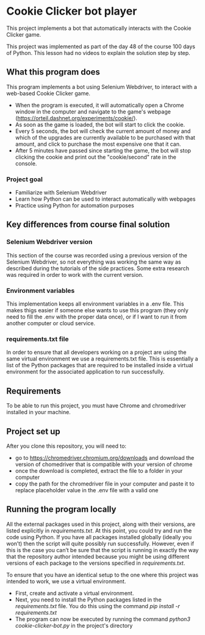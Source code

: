 
# Cookie Clicker bot player

This project implements a bot that automatically interacts with the Cookie Clicker game.

This project was implemented as part of the day 48 of the course 100 days of Python. This lesson had no videos to explain the solution step by step.

## What this program does
This program implements a bot using Selenium Webdriver, to interact with a web-based Cookie Clicker game.

- When the program is executed, it will automatically open a Chrome window in the computer and navigate to the game's webpage (https://orteil.dashnet.org/experiments/cookie/).
- As soon as the game is loaded, the bot will start to click the cookie.
- Every 5 seconds, the bot will check the current amount of money and which of the upgrades are currently available to be purchased with that amount, and click to purchase the most expensive one that it can.
- After 5 minutes have passed since starting the game, the bot will stop clicking the cookie and print out the "cookie/second" rate in the console.

### Project goal 
- Familiarize with Selenium Webdriver
- Learn how Python can be used to interact automatically with webpages
- Practice using Python for automation purposes

## Key differences from course final solution
### Selenium Webdriver version
This section of the course was recorded using a previous version of the Selenium Webdriver, so not everything was working the same way as described during the tutorials of the side practices. Some extra research was required in order to work with the current version.

### Environment variables
This implementation keeps all environment variables in a .env file. This makes thigs easier if someone else wants to use this program (they only need to fill the .env with the proper data once), or if I want to run it from another computer or cloud service.

### requirements.txt file
In order to ensure that all developers working on a project are using the same virtual environment we use a requirements.txt file. This is essentially a list of the Python packages that are required to be installed inside a virtual environment for the associated application to run successfully.

## Requirements
To be able to run this project, you must have Chrome and chromedriver installed in your machine.

## Project set up

After you clone this repository, you will need to:

- go to https://chromedriver.chromium.org/downloads and download the version of chomedriver that is compatible with your version of chrome
- once the download is completed, extract the file to a folder in your computer
- copy the path for the chromedriver file in your computer and paste it to replace placeholder value in the .env file with a valid one

## Running the program locally

All the external packages used in this project, along with their versions, are listed explicitly in *requirements.txt*. At this point, you could try and run the code using Python. If you have all packages  installed globally (ideally you won’t) then the script will quite possibly run successfully. However, even if this is the case you can’t be sure that the script is running in exactly the way that the repository author intended because you might be using different versions of each package to the versions specified in *requirements.txt*.

To ensure that you have an identical setup to the one where this project was intended to work, we use a virtual environment.

- First, create and activate a virtual environment. 
- Next, you need to install the Python packages listed in the *requirements.txt* file. You do this using the command *pip install -r requirements.txt*
- The program can now be executed by running the command *python3 cookie-clicker-bot.py* in the project's directory
